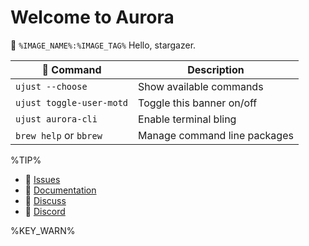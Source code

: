 # Welcome to Aurora

🔭  `%IMAGE_NAME%:%IMAGE_TAG%`
Hello, stargazer.

|  Command | Description |
| ------- | ----------- |
| `ujust --choose`  | Show available commands  |
| `ujust toggle-user-motd` | Toggle this banner on/off | 
| `ujust aurora-cli` | Enable terminal bling | 
| `brew help` or `bbrew` | Manage command line packages | 

%TIP%

- **󰊤** [Issues](https://github.com/ublue-os/aurora/issues)
- **󰈙** [Documentation](https://docs.getaurora.dev/)
- **󰊌** [Discuss](https://universal-blue.discourse.group/)
- **󰙯** [Discord](https://discord.com/invite/WEu6BdFEtp)

%KEY_WARN%
